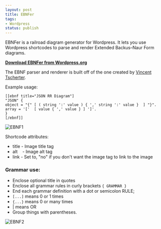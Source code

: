 ```yaml
---
layout: post
title: EBNFer
tags:
- Wordpress
status: publish
---
```

EBNFer is a railroad diagram generator for Wordpress. It lets you use Wordpress shortcodes to parse and render Extended 
Backus–Naur Form diagrams.

<strong><a href="http://wordpress.org/extend/plugins/ebnfer/">Download EBNFer from Wordpress.org</a></strong>

The EBNF parser and renderer is built off of the one created by <a href=" http://karmin.ch/ebnf/index">Vincent Tscherter</a>.

Example usage:

```
[[ebnf title="JSON RR Diagram"]
"JSON" {
object = "{" [ ( string ':' value ) { ',' string ':' value }  ] "}".
array = '['  [ value { ',' value } ] ']'.
}
[/ebnf]]
```

![EBNF1](http://img.netlumination.com/ebnf1.png)

Shortcode attributes:

* title - Image title tag
* alt    - Image alt tag
* link - Set to, "no" if you don't want the image tag to link to the image

### Grammar use:


* Enclose optional title in quotes
* Enclose all grammar rules in curly brackets `{ GRAMMAR }`
* End each grammar definition with a dot or semicolon RULE;
* `[...]` means 0 or 1 times
* `{...}` means 0 or many times
* | means OR
* Group things with parentheses.

![EBNF2](http://img.netlumination.com/ebnf12.png)